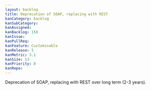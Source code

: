 ```yaml
---
layout: backlog
title: Deprecation of SOAP, replacing with REST
kanCategory: backlog
kanSubCategory:
kanAssigned:
kanBacklog: 158
kanIssue:
kanPullReq:
kanFeature: Customisable
kanRelease: 5
kanMetric: 3.1
kanSize: 13
kanPriority: 8
kanRepo: 
---
```

Deprecation of SOAP, replacing with REST over long term (2-3 years).
